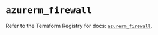 # `azurerm_firewall`

Refer to the Terraform Registry for docs: [`azurerm_firewall`](https://registry.terraform.io/providers/hashicorp/azurerm/4.18.0/docs/resources/firewall).
